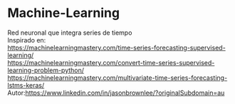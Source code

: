 # Machine-Learning
Red neuronal que integra series de tiempo                                                          
Inspirado en:                                                       
https://machinelearningmastery.com/time-series-forecasting-supervised-learning/                                                 
https://machinelearningmastery.com/convert-time-series-supervised-learning-problem-python/                                                    
https://machinelearningmastery.com/multivariate-time-series-forecasting-lstms-keras/                                                                              
Autor:https://www.linkedin.com/in/jasonbrownlee/?originalSubdomain=au
